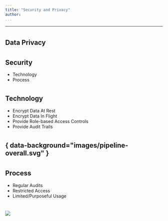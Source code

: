 ```yaml
---
title: "Security and Privacy"
author:
...
```


---

#
## Data Privacy

#
## Security

- Technology
- Process

#
## Technology

- Encrypt Data At Rest
- Encrypt Data In Flight
- Provide Role-based Access Controls
- Provide Audit Trails

#
## { data-background="images/pipeline-overall.svg" }

#
## Process

- Regular Audits
- Restricted Access
- Limited/Purposeful Usage

#
<img class="logo" src="images/berkeley-school-of-information-logo.png"/>
